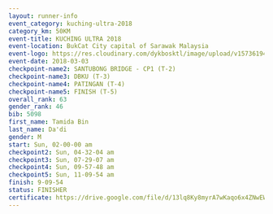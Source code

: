 ```yaml
--- 
layout: runner-info 
event_category: kuching-ultra-2018 
category_km: 50KM 
event-title: KUCHING ULTRA 2018 
event-location: BukCat City capital of Sarawak Malaysia 
event-logo: https://res.cloudinary.com/dykbosktl/image/upload/v1573619473/Logo/kuching-ultra-2018-logo_tlpvm5.png 
event-date: 2018-03-03 
checkpoint-name2: SANTUBONG BRIDGE - CP1 (T-2) 
checkpoint-name3: DBKU (T-3) 
checkpoint-name4: PATINGAN (T-4) 
checkpoint-name5: FINISH (T-5) 
overall_rank: 63
gender_rank: 46
bib: 5098
first_name: Tamida Bin
last_name: Da'di
gender: M
start: Sun, 02-00-00 am
checkpoint2: Sun, 04-32-04 am
checkpoint3: Sun, 07-29-07 am
checkpoint4: Sun, 09-57-48 am
checkpoint5: Sun, 11-09-54 am
finish: 9-09-54
status: FINISHER
certificate: https://drive.google.com/file/d/13lq8Ky8myrA7wKaqo6x4ZNwEWKbNCxD/view?usp=sharing
--- 
```

